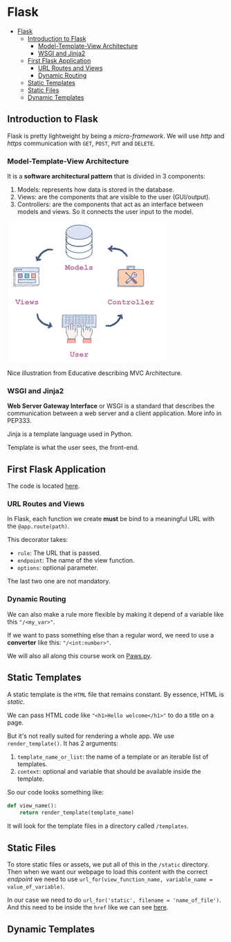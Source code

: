 # Flask

- [Flask](#flask)
  - [Introduction to Flask](#introduction-to-flask)
    - [Model-Template-View Architecture](#model-template-view-architecture)
    - [WSGI and Jinja2](#wsgi-and-jinja2)
  - [First Flask Application](#first-flask-application)
    - [URL Routes and Views](#url-routes-and-views)
    - [Dynamic Routing](#dynamic-routing)
  - [Static Templates](#static-templates)
  - [Static Files](#static-files)
  - [Dynamic Templates](#dynamic-templates)


## Introduction to Flask

Flask is pretty lightweight by being a *micro-framework*. We will use *http* and *https* communication with `GET`, `POST`, `PUT` and `DELETE`.

### Model-Template-View Architecture

It is a **software architectural pattern** that is divided in 3 components:
1. Models: represents how data is stored in the database.
2. Views: are the components that are visible to the user (GUI/output).
3. Controllers: are the components that act as an interface between models and views. So it connects the user input to the model.

![Nice illustration from Educative describing MVC Architecture](image.png)

Nice illustration from Educative describing MVC Architecture.

### WSGI and Jinja2

**Web Server Gateway Interface** or WSGI is a standard that describes the communication between a web server and a client application. More info in PEP333.

Jinja is a template language used in Python.

Template is what the user sees, the front-end.

## First Flask Application

The code is located [here](First_flask_app.py).

### URL Routes and Views

In Flask, each function we create **must** be bind to a meaningful URL with the `@app.route(path)`.

This decorator takes:
- `rule`: The URL that is passed.
- `endpoint`: The name of the view function.
- `options`: optional parameter.

The last two one are not mandatory.

### Dynamic Routing

We can also make a rule more flexible by making it depend of a variable like this `"/<my_var>"`.

If we want to pass something else than a regular word, we need to use a **converter** like this: `"/<int:number>"`.

We will also all along this course work on [Paws.py](Paws.py).

## Static Templates

A static template is the `HTML` file that remains constant. By essence, HTML is *static*.

We can pass HTML code like `"<h1>Hello welcome</h1>"` to do a title on a page.

But it's not really suited for rendering a whole app. We use `render_template()`. It has 2 arguments:
1. `template_name_or_list`: the name of a template or an iterable list of templates.
2. `context`: optional and variable that should be available inside the template.

So our code looks something like:

```python
def view_name():
    return render_template(template_name)
```

It will look for the template files in a directory called `/templates`.


## Static Files

To store static files or assets, we put all of this in the `/static` directory. Then when we want our webpage to load this content with the correct *endpoint* we need to use `url_for(view_function_name, variable_name = value_of_variable)`.

In our case we need to do `url_for('static', filename = 'name_of_file')`. And this need to be inside the `href` like we can see [here](templates/home.html).

## Dynamic Templates